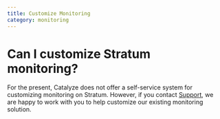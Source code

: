 ```yaml
---
title: Customize Monitoring
category: monitoring
---
```


# Can I customize Stratum monitoring?

For the present, Catalyze does not offer a self-service system for customizing monitoring on Stratum. However, if you contact [Support](https://catalyzeio.zendesk.com), we are happy to work with you to help customize our existing monitoring solution.
